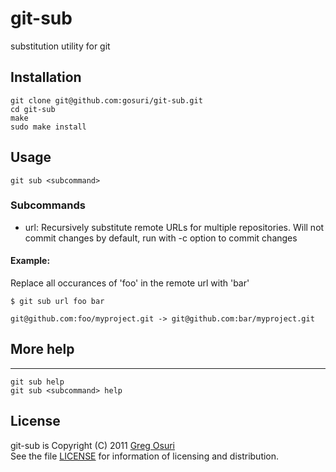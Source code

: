 # git-sub

substitution utility for git

## Installation

    git clone git@github.com:gosuri/git-sub.git
    cd git-sub
    make
    sudo make install


## Usage

    git sub <subcommand>

### Subcommands

* url:
  Recursively substitute remote URLs for multiple repositories. Will not commit changes by default, run with -c option to commit changes


#### Example:

Replace all occurances of 'foo' in the remote url with 'bar'

    $ git sub url foo bar

    git@github.com:foo/myproject.git -> git@github.com:bar/myproject.git



## More help
------------
    git sub help
    git sub <subcommand> help

## License

git-sub is Copyright (C) 2011 [Greg Osuri](http://gregosuri.com)<br>
See the file [LICENSE](http://github.com/gosuri/git-sub/master/LICENSE) for information of licensing and distribution.

